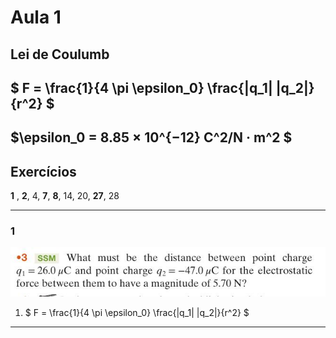 # Aula 1

## Lei de Coulumb

## $ F = \frac{1}{4 \pi \epsilon_0} \frac{|q_1| |q_2|}{r^2} $

$\epsilon_0 =  8.85 × 10^{−12} C^2/N · m^2 $
---
## Exercícios 
**1** , **2**, 4, **7**, **8**, 14, 20, **27**, 28

---
### 1
![alt text](1.jpg)

1. $ F = \frac{1}{4 \pi \epsilon_0} \frac{|q_1| |q_2|}{r^2} $

---